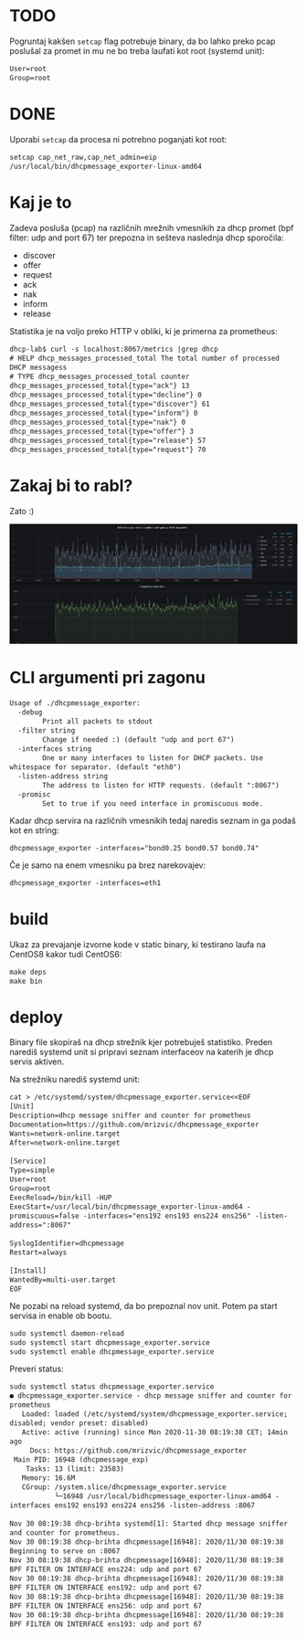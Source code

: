 # TODO
Pogruntaj kakšen `setcap` flag potrebuje binary, da bo lahko preko pcap poslušal za promet in mu ne bo treba laufati kot root (systemd unit):
```
User=root
Group=root
```

# DONE
Uporabi `setcap` da procesa ni potrebno poganjati kot root:
```
setcap cap_net_raw,cap_net_admin=eip /usr/local/bin/dhcpmessage_exporter-linux-amd64
```

# Kaj je to
Zadeva posluša (pcap) na različnih mrežnih vmesnikih za dhcp promet (bpf filter: udp and port 67) ter prepozna in sešteva naslednja dhcp sporočila:
- discover
- offer
- request
- ack
- nak
- inform
- release

Statistika je na voljo preko HTTP v obliki, ki je primerna za prometheus:

```
dhcp-lab$ curl -s localhost:8067/metrics |grep dhcp
# HELP dhcp_messages_processed_total The total number of processed DHCP messagess
# TYPE dhcp_messages_processed_total counter
dhcp_messages_processed_total{type="ack"} 13
dhcp_messages_processed_total{type="decline"} 0
dhcp_messages_processed_total{type="discover"} 61
dhcp_messages_processed_total{type="inform"} 0
dhcp_messages_processed_total{type="nak"} 0
dhcp_messages_processed_total{type="offer"} 3
dhcp_messages_processed_total{type="release"} 57
dhcp_messages_processed_total{type="request"} 70
```

# Zakaj bi to rabl?

Zato :)

![grafana](https://github.com/mrizvic/dhcpmessage_exporter/blob/main/grafana-dhcpmessage_exporter.png)


# CLI argumenti pri zagonu
```
Usage of ./dhcpmessage_exporter:
  -debug
        Print all packets to stdout
  -filter string
        Change if needed :) (default "udp and port 67")
  -interfaces string
        One or many interfaces to listen for DHCP packets. Use whitespace for separator. (default "eth0")
  -listen-address string
        The address to listen for HTTP requests. (default ":8067")
  -promisc
        Set to true if you need interface in promiscuous mode.
```
Kadar dhcp servira na različnih vmesnikih tedaj naredis seznam in ga podaš kot en string:
```
dhcpmessage_exporter -interfaces="bond0.25 bond0.57 bond0.74"
```

Če je samo na enem vmesniku pa brez narekovajev:
```
dhcpmessage_exporter -interfaces=eth1
```


# build

Ukaz za prevajanje izvorne kode v static binary, ki testirano laufa na CentOS8 kakor tudi CentOS6:
```
make deps
make bin
```

# deploy

Binary file skopiraš na dhcp strežnik kjer potrebuješ statistiko.
Preden narediš systemd unit si pripravi seznam interfaceov na katerih je dhcp servis aktiven.

Na strežniku narediš systemd unit:

```
cat > /etc/systemd/system/dhcpmessage_exporter.service<<EOF
[Unit]                             
Description=dhcp message sniffer and counter for prometheus
Documentation=https://github.com/mrizvic/dhcpmessage_exporter
Wants=network-online.target
After=network-online.target

[Service]
Type=simple
User=root
Group=root
ExecReload=/bin/kill -HUP 
ExecStart=/usr/local/bin/dhcpmessage_exporter-linux-amd64 -promiscuous=false -interfaces="ens192 ens193 ens224 ens256" -listen-address=":8067"

SyslogIdentifier=dhcpmessage
Restart=always

[Install]
WantedBy=multi-user.target
EOF
```
Ne pozabi na reload systemd, da bo prepoznal nov unit. Potem pa start servisa in enable ob bootu.

```
sudo systemctl daemon-reload
sudo systemctl start dhcpmessage_exporter.service
sudo systemctl enable dhcpmessage_exporter.service
```

Preveri status:
```
sudo systemctl status dhcpmessage_exporter.service
● dhcpmessage_exporter.service - dhcp message sniffer and counter for prometheus
   Loaded: loaded (/etc/systemd/system/dhcpmessage_exporter.service; disabled; vendor preset: disabled)
   Active: active (running) since Mon 2020-11-30 08:19:38 CET; 14min ago
     Docs: https://github.com/mrizvic/dhcpmessage_exporter
 Main PID: 16948 (dhcpmessage_exp)
    Tasks: 13 (limit: 23583)
   Memory: 16.6M
   CGroup: /system.slice/dhcpmessage_exporter.service
           └─16948 /usr/local/bidhcpmessage_exporter-linux-amd64 -interfaces ens192 ens193 ens224 ens256 -listen-address :8067

Nov 30 08:19:38 dhcp-brihta systemd[1]: Started dhcp message sniffer and counter for prometheus.
Nov 30 08:19:38 dhcp-brihta dhcpmessage[16948]: 2020/11/30 08:19:38 Beginning to serve on :8067
Nov 30 08:19:38 dhcp-brihta dhcpmessage[16948]: 2020/11/30 08:19:38 BPF FILTER ON INTERFACE ens224: udp and port 67
Nov 30 08:19:38 dhcp-brihta dhcpmessage[16948]: 2020/11/30 08:19:38 BPF FILTER ON INTERFACE ens192: udp and port 67
Nov 30 08:19:38 dhcp-brihta dhcpmessage[16948]: 2020/11/30 08:19:38 BPF FILTER ON INTERFACE ens256: udp and port 67
Nov 30 08:19:38 dhcp-brihta dhcpmessage[16948]: 2020/11/30 08:19:38 BPF FILTER ON INTERFACE ens193: udp and port 67
```

